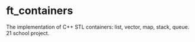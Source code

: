 # ft_containers

The implementation of C++ STL containers: list, vector, map, stack, queue. 21 school project.
